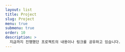 ```yaml
---
layout: list
title: Project
slug: Project
menu: true
submenu: true
order: 10
description: >
  지금까지 진행했던 프로젝트의 내용이나 링크를 공유하고 있습니다.
---
```

